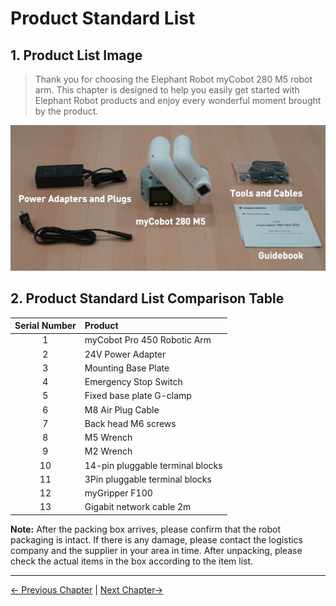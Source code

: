 # Product Standard List

## 1. Product List Image
> Thank you for choosing the Elephant Robot myCobot 280 M5 robot arm. This chapter is designed to help you easily get started with Elephant Robot products and enjoy every wonderful moment brought by the product.



![开箱套装](../../resources/2-BasicSettings/4.FirstTimeInstallation/UnpackingSet2.png)

## 2. Product Standard List Comparison Table

| Serial Number | Product |
| :----: | :------------------------------------ |
|   1    | myCobot Pro 450 Robotic Arm   |
|   2    | 24V Power Adapter                |
|   3    | Mounting Base Plate                |
|   4    | Emergency Stop Switch                            |
|   5    | Fixed base plate G-clamp                                  |
|   6    | M8 Air Plug Cable                                |
|   7    | Back head M6 screws                            |
|   8    | M5 Wrench                            |
|   9   | M2 Wrench                            |
|   10 | 14-pin pluggable terminal blocks                           |
|   11  | 3Pin pluggable terminal blocks                           |
|   12 | myGripper F100                            |
|   13  | Gigabit network cable 2m                           |

**Note:** After the packing box arrives, please confirm that the robot packaging is intact. If there is any damage, please contact the logistics company and the supplier in your area in time. After unpacking, please check the actual items in the box according to the item list.

---

[← Previous Chapter](./README.md) | [Next Chapter→](./4.2-ProductUnboxingGuide.md)